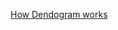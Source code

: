 [How Dendogram works](https://joernhees.de/blog/2015/08/26/scipy-hierarchical-clustering-and-dendrogram-tutorial/)
